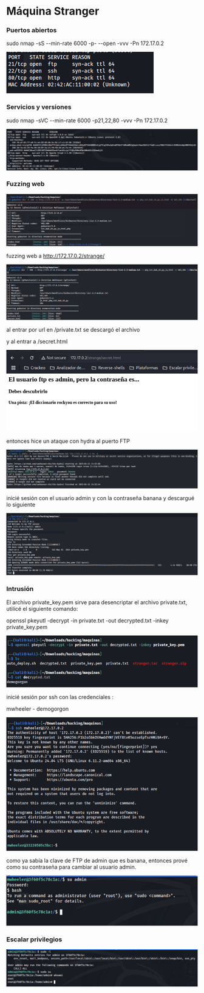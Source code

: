 # Máquina Stranger

### Puertos abiertos

sudo nmap -sS --min-rate 6000 -p- --open -vvv -Pn 172.17.0.2

![alt text](image.png)

### Servicios y versiones

sudo nmap -sVC --min-rate 6000 -p21,22,80 -vvv -Pn 172.17.0.2

![alt text](image-1.png)

### Fuzzing web

![alt text](image-2.png)

fuzzing web a http://172.17.0.2/strange/

![alt text](image-3.png)

al entrar por url en /private.txt se descargó el archivo

y al entrar a /secret.html

![alt text](image-6.png)

entonces hice un ataque con hydra al puerto FTP

![alt text](image-4.png)

inicié sesión con el usuario admin y con la contraseña banana y descargué lo siguiente

![alt text](image-5.png)

### Intrusión

El archivo private_key.pem sirve para desencriptar el archivo private.txt, utilicé el siguiente comando:

openssl pkeyutl -decrypt -in private.txt -out decrypted.txt -inkey private_key.pem

![alt text](image-7.png)

inicié sesión por ssh con las credenciales :

mwheeler - demogorgon

![alt text](image-8.png)

como ya sabía la clave de FTP de admin que es banana, entonces prové como su contraseña para cambiar al usuario admin.

![alt text](image-9.png)

### Escalar privilegios

![alt text](image-10.png)






